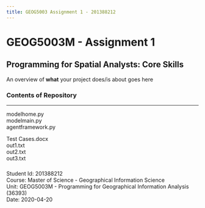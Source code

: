 ```yaml
---
title: GEOG5003 Assignment 1 - 201388212
---
```


# GEOG5003M - Assignment 1

## Programming for Spatial Analysts: Core Skills
An overview of **what** your project does/is about goes here


### Contents of Repository
------------------
modelhome.py  
modelmain.py  
agentframework.py  
  
Test Cases.docx  
out1.txt  
out2.txt  
out3.txt  

##### 
Student Id: 201388212  
Course: Master of Science - Geographical Information Science  
Unit: GEOG5003M - Programming for Geographical Information Analysis (36393)  
Date: 2020-04-20  
